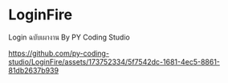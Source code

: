# LoginFire
Login ฉบับเผางาน
By PY Coding Studio


https://github.com/py-coding-studio/LoginFire/assets/173752334/5f7542dc-1681-4ec5-8861-81db2637b939


